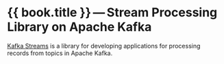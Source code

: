 # {{ book.title }} &mdash; Stream Processing Library on Apache Kafka

[Kafka Streams](https://kafka.apache.org/) is a library for developing applications for processing records from topics in Apache Kafka.
